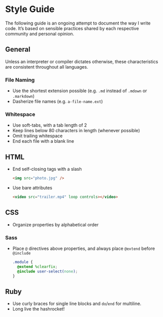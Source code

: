 # Style Guide

The following guide is an ongoing attempt to document the way I write code. It’s based on sensible practices shared by each respective community and personal opinion.

## General

Unless an interpreter or compiler dictates otherwise, these characteristics are consistent throughout all languages.

### File Naming

- Use the shortest extension possible (e.g. `.md` instead of `.mdown` or `.markdown`)
- Dasherize file names (e.g. `a-file-name.ext`)

### Whitespace

- Use soft-tabs, with a tab length of 2
- Keep lines below 80 characters in length (whenever possible)
- Omit trailing whitespace
- End each file with a blank line

## HTML

- End self-closing tags with a slash

  ```html
  <img src="photo.jpg" />
  ```

- Use bare attributes

  ```html
  <video src="trailer.mp4" loop controls></video>
  ```

## CSS

- Organize properties by alphabetical order

### Sass

- Place `@` directives above properties, and always place `@extend` before `@include`

  ```scss
  .module {
    @extend %clearfix;
    @include user-select(none);
  }
  ```

## Ruby

- Use curly braces for single line blocks and `do`/`end` for multiline.
- Long live the hashrocket!
